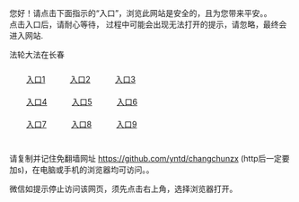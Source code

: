 您好！请点击下面指示的“入口”，浏览此网站是安全的，且为您带来平安。。 <br/>
点击入口后，请耐心等待， 过程中可能会出现无法打开的提示，请忽略，最终会进入网站. </br>

法轮大法在长春<br/>
<div style="padding:10px"><a style="margin:20px" target="_blank" href="https://d3me6rrmnue0c8.cloudfront.net/2Qpsp?ezfgkina" id="ccLink1" rel="nofollow">入口1</a> <a target="_blank" style="margin:20px" href="https://d1swkmoaxes2be.cloudfront.net/2Qpsp?zpibmycc" id="ccLink2" rel="nofollow">入口2</a> <a style="margin:20px" target="_blank" href="https://d39kkhd3416ht2.cloudfront.net/2Qpsp?cgkgyipy" id="ccLink3" rel="nofollow">入口3</a></div>

<div style="padding:10px" ><a style="margin:20px" target="_blank" href="https://d3me6rrmnue0c8.cloudfront.net/2Qpsp?ezfgkina" id="ccLink4" rel="nofollow">入口4</a> <a style="margin:20px" href="https://d1swkmoaxes2be.cloudfront.net/2Qpsp?zpibmycc" target="_blank" id="ccLink5" rel="nofollow">入口5</a> <a style="margin:20px" href="https://d39kkhd3416ht2.cloudfront.net/2Qpsp?cgkgyipy" target="_blank" id="ccLink6" rel="nofollow">入口6</a></div>

<div style="padding:10px"><a style="margin:20px" target="_blank" href="https://d3me6rrmnue0c8.cloudfront.net/2Qpsp?ezfgkina" id="ccLink7" rel="nofollow">入口7</a> <a style="margin:20px" href="https://d1swkmoaxes2be.cloudfront.net/2Qpsp?zpibmycc" target="_blank" id="ccLink8" rel="nofollow">入口8</a> <a style="margin:20px" target="_blank" href="https://d39kkhd3416ht2.cloudfront.net/2Qpsp?cgkgyipy" id="ccLink9" rel="nofollow">入口9</a></div>

<br/>



请复制并记住免翻墙网址 https://github.com/yntd/changchunzx (http后一定要加s)，在电脑或手机的浏览器均可访问。。<br/>

微信如提示停止访问该网页，须先点击右上角，选择浏览器打开。
